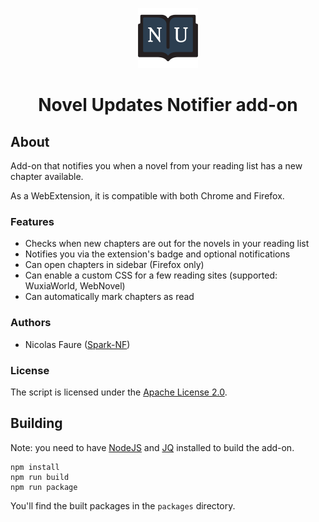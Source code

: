 <p align="center"><img src="icons/icon-96.png" alt="" /></p>

<h1 align="center">Novel Updates Notifier add-on</h1>

## About
Add-on that notifies you when a novel from your reading list has a new chapter available.

As a WebExtension, it is compatible with both Chrome and Firefox.

### Features
* Checks when new chapters are out for the novels in your reading list
* Notifies you via the extension's badge and optional notifications
* Can open chapters in sidebar (Firefox only)
* Can enable a custom CSS for a few reading sites (supported: WuxiaWorld, WebNovel)
* Can automatically mark chapters as read

### Authors
* Nicolas Faure ([Spark-NF](https://github.com/Spark-NF))

### License
The script is licensed under the [Apache License 2.0](http://www.apache.org/licenses/LICENSE-2.0).

## Building
Note: you need to have [NodeJS](https://nodejs.org/) and [JQ](https://stedolan.github.io/jq/) installed to build the add-on.

```
npm install
npm run build
npm run package
```

You'll find the built packages in the `packages` directory.